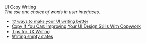 UI Copy Writing  
_The use and choice of words in user interfaces._

*   [13 ways to make your UI writing better](https://www.uxpin.com/studio/blog/13-ways-to-make-your-ui-writing-better/)  
*   [Copy If You Can: Improving Your UI Design Skills With Copywork](https://www.smashingmagazine.com/2017/02/improving-ui-design-skills-copywork/)  
*   [Tips for UX Writing](https://uxmag.com/articles/tips-for-ux-writing)  
*   [Writing empty states](https://uxdesign.cc/writing-empty-states-3e0279f39066)  
